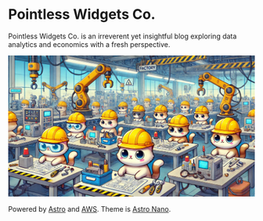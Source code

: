# Pointless Widgets Co.

Pointless Widgets Co. is an irreverent yet insightful blog exploring data analytics and economics with a fresh perspective.

![pwc-splash](public/splash.webp)

Powered by [Astro](https://astro.build/) and [AWS](https://aws.amazon.com/). Theme is [Astro Nano](https://github.com/markhorn-dev/astro-nano).